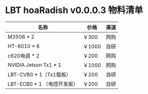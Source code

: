 # LBT hoaRadish v0.0.0.3 物料清单

| 名称                        | 价格   | 渠道 |
| --------------------------- | ------ | ---- |
| M3508 * 2                   | ￥300  | 网购 |
| HT-6010 * 6                 | ￥1000 | 自研 |
| c620电调 * 2                | ￥200  | 网购 |
| NVIDIA Jetson Tx1 * 1       | ￥1000 | 网购 |
| LBT-CVB0 * 1（Tx1载板）     | ￥200  | 自研 |
| LBT-ECB0 * 1 （电控开发板） | ￥200  | 自研 |